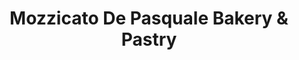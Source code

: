 ---
title: "Mozzicato De Pasquale Bakery & Pastry"
url: /middletown/mozzicato-de-pasquale-bakery-and-pastry/
shop: bakery
---